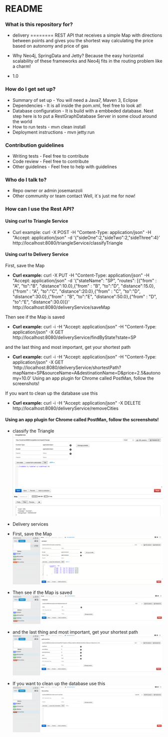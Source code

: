 # README #

### What is this repository for? ###

* delivery
========
REST API that receives a simple Map with directions between points and gives you the shortest way calculating the price based on autonomy and price of gas

* Why Neo4j, SpringData and Jetty?
  Because the easy horizontal scalability of these frameworks and Neo4j fits in the routing problem like a charm! 

* 1.0

### How do I get set up? ###

* Summary of set up - 
  You will need a Java7, Maven 3, Eclipse
* Dependencies - 
  It is all inside the pom.xml, feel free to look at!
* Database configuration - 
  It is build with a embbeded database. Next step here is to put a RestGraphDatabase Server in some cloud around the world
* How to run tests - 
  mvn clean install
* Deployment instructions - 
  mvn jetty:run

### Contribution guidelines ###

* Writing tests - 
  Feel free to contribute
* Code review - 
  Feel free to contribute
* Other guidelines - 
  Feel free to help with guidelines

### Who do I talk to? ###

* Repo owner or admin
  josemanzoli
* Other community or team contact
  Well, it`s just me for now!

### How can I use the Rest API? ###

#### Using curl to Triangle Service ####

* Curl example: curl -X POST -H "Content-Type: application/json" -H "Accept: application/json" -d '{"sideOne":2,"sideTwo":2,"sideThree":4}' http://localhost:8080/triangleService/classifyTriangle


#### Using curl to Delivery Service ####

First, save the Map
* **Curl example:**  curl -X PUT -H "Content-Type: application/json" -H "Accept: application/json" -d '{"stateName": "SP", "routes": [{"from" : "A", "to":"B", "distance":10.0},{"from" : "B", "to":"D", "distance":15.0},{"from" : "A", "to":"C", "distance":20.0},{"from" : "C", "to":"D", "distance":30.0},{"from" : "B", "to":"E", "distance":50.0},{"from" : "D", "to":"E", "distance":30.0}]}' http://localhost:8080/deliveryService/saveMap

Then see if the Map is saved
* **Curl example:** curl -i -H "Accept: application/json" -H "Content-Type: application/json" -X GET http://localhost:8080/deliveryService/findByState?state=SP

and the last thing and most important, get your shortest path
* **Curl example:** curl -i -H "Accept: application/json" -H "Content-Type: application/json" -X GET 'http://localhost:8080/deliveryService/shortestPath?mapName=SP&sourceName=A&destinationName=D&price=2.5&autonomy=10.0' Using an app plugin for Chrome called PostMan, follow the screenshots!

If you want to clean up the database use this
* **Curl example:** curl -i -H "Accept: application/json" -X DELETE http://localhost:8080/deliveryService/removeCities


#### Using an app plugin for Chrome called PostMan, follow the screenshots! ####

* classify the Triangle
![classifyTriangleService](https://github.com/josemanzoli/delivery/blob/master/classifyTriangleService.png)


* Delivery services

* First, save the Map
![saveMap](https://github.com/josemanzoli/delivery/blob/master/saveMap.png)

* Then see if the Map is saved
![FindByState](https://github.com/josemanzoli/delivery/blob/master/findByState.png)

* and the last thing and most important, get your shortest path
![getShortestPath](https://github.com/josemanzoli/delivery/blob/master/getShortestPath.png)

* If you want to clean up the database use this
![removeCities](https://github.com/josemanzoli/delivery/blob/master/removeCities.png)
